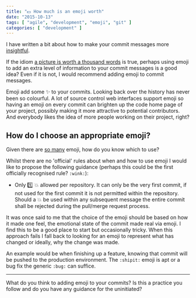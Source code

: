 ```yaml
---
title: "💵 How much is an emoji worth"
date: "2015-10-13"
tags: [ "agile", "development", "emoji", "git" ]
categories: [ "development" ]
---
```


I have written a bit about how to make your commit messages more
[insightful](are-your-commit-messages-insightful/).

If the idiom
[a picture is worth a thousand words](https://en.wikipedia.org/wiki/Ae_picture_is_worth_a_thousand_words)
is true, perhaps using emoji to add an extra level of information to your
commit messages is a good idea? Even if it is not, I would recommend adding
emoji to commit messages.

Emoji add some :sparkles: to your commits. Looking back over the history has
never been so colourful. A lot of source control web interfaces support emoji
so having an emoji on every commit can brighten up the code home page of your
project, possibly making it more attractive to potential contributors. And
everybody likes the idea of more people working on their project, right?

## How do I choose an appropriate emoji?

Given there are [so many](http://emojipedia.org/faq/) emoji, how do you know
which to use?

Whilst there are no 'official' rules about when and how to use emoji I would
like to propose the following guidance (perhaps this could be the first
officially recognised rule? `:wink:`):

* Only :one: :boom: allowed per repository. It can only be the very first
  commit, if not used for the first commit it is not permitted within the
  repository. Should a :boom: be used within any subsequent message the entire
  commit shall be rejected during the pull/merge request process.

It was once said to me that the choice of the emoji should be based on how it
made one feel, the emotional state of the commit made real via emoji. I find
this to be a good place to start but occasionally tricky. When this approach
fails I fall back to looking for an emoji to represent what has changed or
ideally, why the change was made.

An example would be when finishing up a feature, knowing that commit will be
pushed to the production environment. The `:shipit:` emoji is apt or a bug fix
the generic `:bug:` can suffice.

---

What do you think to adding emoji to your commits? Is this a practice you
follow and do you have any guidance for the uninitiated?
